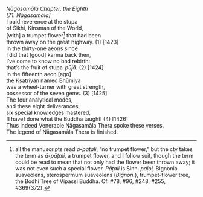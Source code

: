 *Nāgasamāla Chapter, the Eighth*  
*\[71. Nāgasamāla\]*  
I paid reverence at the stupa  
of Sikhi, Kinsman of the World,  
\[with\] a trumpet flower[^1] that had been  
thrown away on the great highway. (1) \[1423\]  
In the thirty-one aeons since  
I did that \[good\] karma back then,  
I’ve come to know no bad rebirth:  
that’s the fruit of stupa-*pūjā.* (2) \[1424\]  
In the fifteenth aeon \[ago\]  
the Kṣatriyan named Bhūmiya  
was a wheel-turner with great strength,  
possessor of the seven gems. (3) \[1425\]  
The four analytical modes,  
and these eight deliverances,  
six special knowledges mastered,  
\[I have\] done what the Buddha taught! (4) \[1426\]  
Thus indeed Venerable Nāgasamāla Thera spoke these verses.  
The legend of Nāgasamāla Thera is finished.  
[^1]: all the manuscripts read *a*-*pāṭali*, “no trumpet flower,” but
    the cty takes the term as *ā-pāṭali*, a trumpet flower, and I follow
    suit, though the term could be read to mean that not only had the
    flower been thrown away; it was not even such a special flower.
    *Pāṭali* is Sinh. *paḷol,* Bignonia suaveolens, sterospermum
    suaveolens (*Bignon.*), trumpet-flower tree, the Bodhi Tree of
    Vipassi Buddha. Cf. \#78, \#96, \#248, \#255, \#369{372}.
